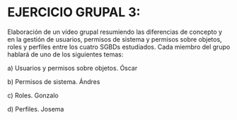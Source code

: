 # EJERCICIO GRUPAL 3:

Elaboración de un vídeo grupal resumiendo las diferencias de concepto y en la gestión de usuarios, permisos de sistema y permisos sobre objetos, roles y perfiles entre los cuatro SGBDs estudiados. Cada miembro del grupo hablará de uno de los siguientes temas:


a) Usuarios y permisos sobre objetos. Óscar


b) Permisos de sistema. Ándres 


c) Roles. Gonzalo 


d) Perfiles. Josema


